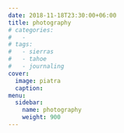 ```yaml
---
date: 2018-11-18T23:30:00+06:00
title: photography
# categories:
#   -
# tags:
#   - sierras
#   - tahoe
#   - journaling
cover:
  image: piatra
  caption:
menu:
  sidebar:
    name: photography
    weight: 900
---
```


